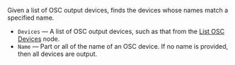 Given a list of OSC output devices, finds the devices whose names match a specified name.

   - `Devices` — A list of OSC output devices, such as that from the [List OSC Devices](vuo-node://vuo.osc.listDevices) node.
   - `Name` — Part or all of the name of an OSC device.  If no name is provided, then all devices are output.
